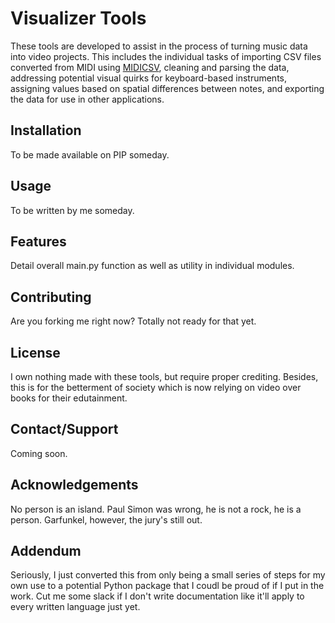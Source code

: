 # Visualizer Tools

These tools are developed to assist in the process of turning music data into video projects. This includes the individual tasks of importing CSV files converted from MIDI using [MIDICSV](https://www.fourmilab.ch/webtools/midicsv/), cleaning and parsing the data, addressing potential visual quirks for keyboard-based instruments, assigning values based on spatial differences between notes, and exporting the data for use in other applications.

## Installation

To be made available on PIP someday.

## Usage

To be written by me someday.

## Features

Detail overall main.py function as well as utility in individual modules.

## Contributing

Are you forking me right now? Totally not ready for that yet.

## License

I own nothing made with these tools, but require proper crediting. Besides, this is for the betterment of society which is now relying on video over books for their edutainment.

## Contact/Support

Coming soon.

## Acknowledgements

No person is an island. Paul Simon was wrong, he is not a rock, he is a person. Garfunkel, however, the jury's still out.

## Addendum

Seriously, I just converted this from only being a small series of steps for my own use to a potential Python package that I coudl be proud of if I put in the work. Cut me some slack if I don't write documentation like it'll apply to every written language just yet.